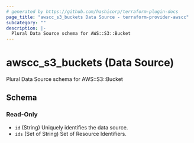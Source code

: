 ```yaml
---
# generated by https://github.com/hashicorp/terraform-plugin-docs
page_title: "awscc_s3_buckets Data Source - terraform-provider-awscc"
subcategory: ""
description: |-
  Plural Data Source schema for AWS::S3::Bucket
---
```


# awscc_s3_buckets (Data Source)

Plural Data Source schema for AWS::S3::Bucket



<!-- schema generated by tfplugindocs -->
## Schema

### Read-Only

- `id` (String) Uniquely identifies the data source.
- `ids` (Set of String) Set of Resource Identifiers.
